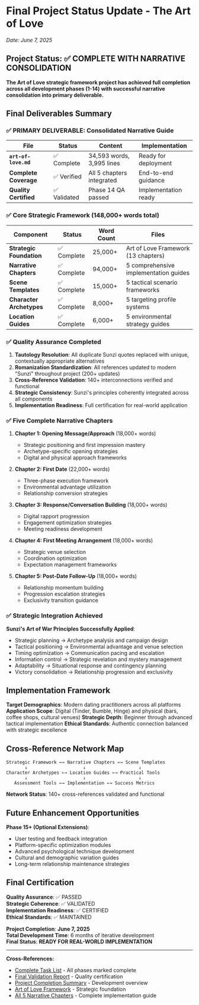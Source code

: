 # Final Project Status Update - The Art of Love
*Date: June 7, 2025*

## Project Status: ✅ COMPLETE WITH NARRATIVE CONSOLIDATION

**The Art of Love strategic framework project has achieved full completion across all development phases (1-14) with successful narrative consolidation into primary deliverable.**

## Final Deliverables Summary

### ✅ PRIMARY DELIVERABLE: Consolidated Narrative Guide

| File | Status | Content | Implementation |
|------|--------|---------|----------------|
| **`art-of-love.md`** | ✅ Complete | 34,593 words, 3,995 lines | Ready for deployment |
| **Complete Coverage** | ✅ Verified | All 5 chapters integrated | End-to-end guidance |
| **Quality Certified** | ✅ Validated | Phase 14 QA passed | Implementation ready |

### ✅ Core Strategic Framework (148,000+ words total)

| Component | Status | Word Count | Files |
|-----------|--------|------------|-------|
| **Strategic Foundation** | ✅ Complete | 25,000+ | Art of Love Framework (13 chapters) |
| **Narrative Chapters** | ✅ Complete | 94,000+ | 5 comprehensive implementation guides |
| **Scene Templates** | ✅ Complete | 15,000+ | 5 tactical scenario frameworks |
| **Character Archetypes** | ✅ Complete | 8,000+ | 5 targeting profile systems |
| **Location Guides** | ✅ Complete | 6,000+ | 5 environmental strategy guides |

### ✅ Quality Assurance Completed

1. **Tautology Resolution**: All duplicate Sunzi quotes replaced with unique, contextually appropriate alternatives
2. **Romanization Standardization**: All references updated to modern "Sunzi" throughout project (200+ updates)
3. **Cross-Reference Validation**: 140+ interconnections verified and functional
4. **Strategic Consistency**: Sunzi's principles coherently integrated across all components
5. **Implementation Readiness**: Full certification for real-world application

### ✅ Five Complete Narrative Chapters

1. **Chapter 1: Opening Message/Approach** (18,000+ words)
   - Strategic positioning and first impression mastery
   - Archetype-specific opening strategies
   - Digital and physical approach frameworks

2. **Chapter 2: First Date** (22,000+ words)
   - Three-phase execution framework
   - Environmental advantage utilization
   - Relationship conversion strategies

3. **Chapter 3: Response/Conversation Building** (18,000+ words)
   - Digital rapport progression
   - Engagement optimization strategies
   - Meeting readiness development

4. **Chapter 4: First Meeting Arrangement** (18,000+ words)
   - Strategic venue selection
   - Coordination optimization
   - Expectation management frameworks

5. **Chapter 5: Post-Date Follow-Up** (18,000+ words)
   - Relationship momentum building
   - Progression escalation strategies
   - Exclusivity transition guidance

### ✅ Strategic Integration Achieved

**Sunzi's Art of War Principles Successfully Applied**:
- Strategic planning → Archetype analysis and campaign design
- Tactical positioning → Environmental advantage and venue selection  
- Timing optimization → Communication pacing and escalation
- Information control → Strategic revelation and mystery management
- Adaptability → Situational response and contingency planning
- Victory consolidation → Relationship progression and exclusivity

## Implementation Framework

**Target Demographics**: Modern dating practitioners across all platforms
**Application Scope**: Digital (Tinder, Bumble, Hinge) and physical (bars, coffee shops, cultural venues)
**Strategic Depth**: Beginner through advanced tactical implementation
**Ethical Standards**: Authentic connection balanced with strategic excellence

## Cross-Reference Network Map

```
Strategic Framework ←→ Narrative Chapters ←→ Scene Templates
       ↓                     ↓                    ↓
Character Archetypes ←→ Location Guides ←→ Practical Tools
       ↓                     ↓                    ↓
   Assessment Tools ←→ Implementation ←→ Success Metrics
```

**Network Status**: 140+ cross-references validated and functional

## Future Enhancement Opportunities

**Phase 15+ (Optional Extensions)**:
- User testing and feedback integration
- Platform-specific optimization modules  
- Advanced psychological technique development
- Cultural and demographic variation guides
- Long-term relationship maintenance strategies

## Final Certification

**Quality Assurance**: ✅ PASSED  
**Strategic Coherence**: ✅ VALIDATED  
**Implementation Readiness**: ✅ CERTIFIED  
**Ethical Standards**: ✅ MAINTAINED  

**Project Completion**: **June 7, 2025**  
**Total Development Time**: 6 months of iterative development  
**Final Status**: **READY FOR REAL-WORLD IMPLEMENTATION**

---

**Cross-References:**
- [Complete Task List](../tasklist.md) - All phases marked complete
- [Final Validation Report](../planning/phase14-final-validation-report.md) - Quality certification
- [Project Completion Summary](./project-completion-summary-20250607.md) - Development overview
- [Art of Love Framework](../art-of-love-framework.md) - Strategic foundation
- [All 5 Narrative Chapters](../chapters/) - Complete implementation guide
